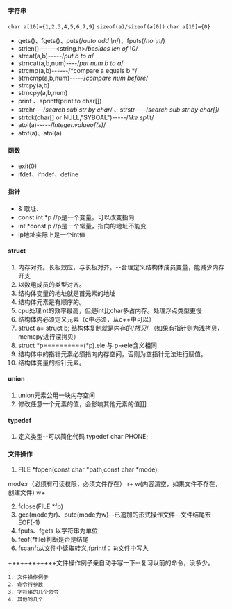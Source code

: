 #### 字符串

`char a[10]={1,2,3,4,5,6,7,9}`
`sizeof(a)/sizeof(a[0])`
`char a[10]={0}`

* gets()、fgets()、puts(/*auto add \n*/)、fputs(/*no \n*/)
* strlen()------<string.h>/*besides len of \0*/
* strcat(a,b)-----/*put b to a*/
* strncat(a,b,num)----/*put num b to a*/
* strcmp(a,b)------/*compare a equals b */
* strncmp(a,b,num)-----/*compare num before*/
* strcpy(a,b)
* strncpy(a,b,num)
* prinf 、sprintf(print to char[])
* strchr---/*search sub str by char*/ 、strstr----/*search sub str by char[]*/
* strtok(char[] or NULL,"SYBOAL")-----/*like split*/
* atoi(a)-----/*Integer.valueof(s)*/
* atof(a)、atol(a)

#### 函数

* exit(0)
* ifdef、ifndef、define

#### 指针

* & 取址、
* const int *p //p是一个变量，可以改变指向
* int *const p  //p是一个常量，指向的地址不能变
* ip地址实际上是一个int值


#### struct

1. 内存对齐。长板效应，与长板对齐。--合理定义结构体成员变量，能减少内存开支
2. 以数组成员的类型对齐。
3. 结构体变量的地址就是首元素的地址
4. 结构体元素是有顺序的。
5. cpu处理int的效率最高，但是int比char多占内存。处理浮点类型更慢
6. 结构体内必须定义元素（c中必须，从c++中可以）
7. struct a= struct b;  结构体复制就是内存的/*拷贝*/ （如果有指针则为浅拷贝，memcpy进行深拷贝）
8. struct *p==========(*p).ele 与 p->ele含义相同
9. 结构体中的指针元素必须指向内存空间，否则为空指针无法进行赋值。
10. 结构体变量的指针元素。


#### union 

1. union元素公用一块内存空间
2. 修改任意一个元素的值，会影响其他元素的值]]]


#### typedef

1. 定义类型--可以简化代码
	typedef char PHONE;

#### 文件操作

1. FILE *fopen(const char *path,const char *mode);

mode:r（必须有可读权限，必须文件存在） r+  w(内容清空，如果文件不存在，创建文件)  w+

2. fclose(FILE *fp)
3. gec(mode为r)、putc(mode为w)--已追加的形式操作文件--文件结尾宏EOF(-1)
4. fputs、fgets 以字符串为单位
5. feof(*file)判断是否是结尾
6. fscanf:从文件中读取转义,fprintf：向文件中写入

++++++++++++文件操作例子亲自动手写一下--复习以前的命令，没多少。

	1. 文件操作例子
	2. 命令行参数
	3. 字符串的几个命令
	4. 其他的几个
	













